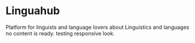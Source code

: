 # Linguahub
Platform for linguists and language lovers about Linguistics and languages
no content is ready. testing responsive look.
